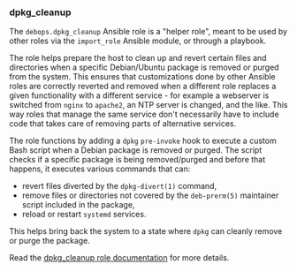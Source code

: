 ### dpkg_cleanup

The `debops.dpkg_cleanup` Ansible role is a "helper role", meant to be
used by other roles via the `import_role` Ansible module, or through a
playbook.

The role helps prepare the host to clean up and revert certain files and
directories when a specific Debian/Ubuntu package is removed or purged
from the system. This ensures that customizations done by other Ansible
roles are correctly reverted and removed when a different role replaces
a given functionality with a different service - for example a webserver
is switched from `nginx` to `apache2`, an NTP server is changed, and the
like. This way roles that manage the same service don't necessarily have
to include code that takes care of removing parts of alternative
services.

The role functions by adding a `dpkg` `pre-invoke` hook to execute a
custom Bash script when a Debian package is removed or purged. The
script checks if a specific package is being removed/purged and before
that happens, it executes various commands that can:

-   revert files diverted by the `dpkg-divert(1)` command,
-   remove files or directories not covered by the `deb-prerm(5)`
    maintainer script included in the package,
-   reload or restart `systemd` services.

This helps bring back the system to a state where `dpkg` can cleanly
remove or purge the package.

Read the [dpkg_cleanup role documentation](https://docs.debops.org/en/master/ansible/roles/dpkg_cleanup/) for more details.
